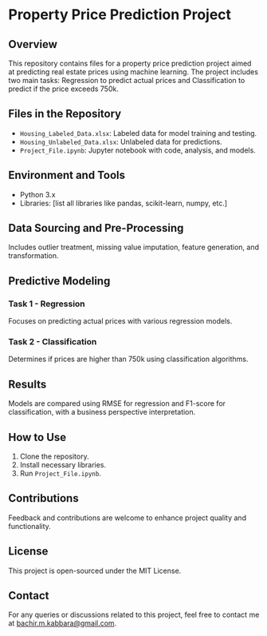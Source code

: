 # Property Price Prediction Project

## Overview
This repository contains files for a property price prediction project aimed at predicting real estate prices using machine learning. The project includes two main tasks: Regression to predict actual prices and Classification to predict if the price exceeds 750k.

## Files in the Repository
- `Housing_Labeled_Data.xlsx`: Labeled data for model training and testing.
- `Housing_Unlabeled_Data.xlsx`: Unlabeled data for predictions.
- `Project_File.ipynb`: Jupyter notebook with code, analysis, and models.

## Environment and Tools
- Python 3.x
- Libraries: [list all libraries like pandas, scikit-learn, numpy, etc.]

## Data Sourcing and Pre-Processing
Includes outlier treatment, missing value imputation, feature generation, and transformation.

## Predictive Modeling
### Task 1 - Regression
Focuses on predicting actual prices with various regression models.
### Task 2 - Classification
Determines if prices are higher than 750k using classification algorithms.

## Results
Models are compared using RMSE for regression and F1-score for classification, with a business perspective interpretation.

## How to Use
1. Clone the repository.
2. Install necessary libraries.
3. Run `Project_File.ipynb`.

## Contributions
Feedback and contributions are welcome to enhance project quality and functionality.

## License
This project is open-sourced under the MIT License.

## Contact
For any queries or discussions related to this project, feel free to contact me at bachir.m.kabbara@gmail.com.
